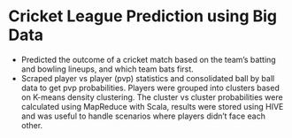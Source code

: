 # Cricket League Prediction using Big Data
* Predicted the outcome of a cricket match based on the team’s batting and bowling lineups, and which team bats first.
* Scraped player vs player (pvp) statistics and consolidated ball by ball data to get pvp probabilities. Players were grouped into clusters based on K-means density clustering. The cluster vs cluster probabilities were calculated using MapReduce with Scala,
results were stored using HIVE and was useful to handle scenarios where players didn’t face each other.